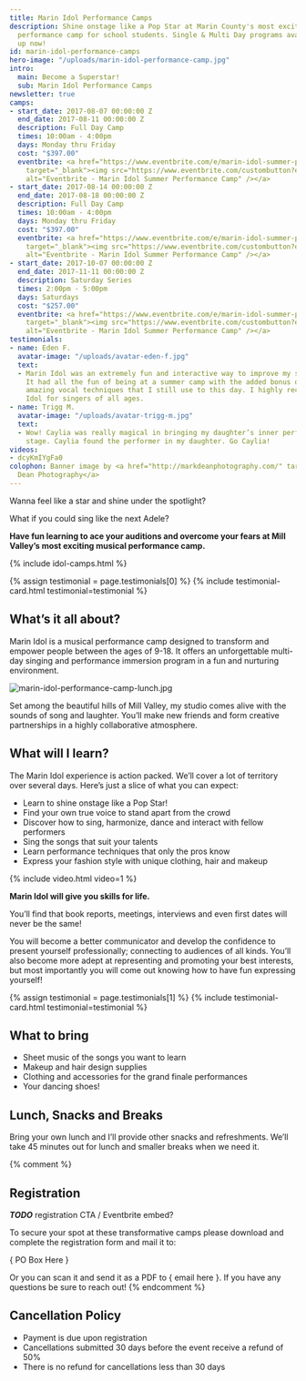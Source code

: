 ```yaml
---
title: Marin Idol Performance Camps
description: Shine onstage like a Pop Star at Marin County's most exciting musical
  performance camp for school students. Single & Multi Day programs available. Sign
  up now!
id: marin-idol-performance-camps
hero-image: "/uploads/marin-idol-performance-camp.jpg"
intro:
  main: Become a Superstar!
  sub: Marin Idol Performance Camps
newsletter: true
camps:
- start_date: 2017-08-07 00:00:00 Z
  end_date: 2017-08-11 00:00:00 Z
  description: Full Day Camp
  times: 10:00am - 4:00pm
  days: Monday thru Friday
  cost: "$397.00"
  eventbrite: <a href="https://www.eventbrite.com/e/marin-idol-summer-performance-camp-tickets-36262747855?ref=ebtnebregn"
    target="_blank"><img src="https://www.eventbrite.com/custombutton?eid=36262747855"
    alt="Eventbrite - Marin Idol Summer Performance Camp" /></a>
- start_date: 2017-08-14 00:00:00 Z
  end_date: 2017-08-18 00:00:00 Z
  description: Full Day Camp
  times: 10:00am - 4:00pm
  days: Monday thru Friday
  cost: "$397.00"
  eventbrite: <a href="https://www.eventbrite.com/e/marin-idol-summer-performance-camp-tickets-36262875236?ref=ebtnebregn"
    target="_blank"><img src="https://www.eventbrite.com/custombutton?eid=36262875236"
    alt="Eventbrite - Marin Idol Summer Performance Camp" /></a>
- start_date: 2017-10-07 00:00:00 Z
  end_date: 2017-11-11 00:00:00 Z
  description: Saturday Series
  times: 2:00pm - 5:00pm
  days: Saturdays
  cost: "$257.00"
  eventbrite: <a href="https://www.eventbrite.com/e/marin-idol-summer-performance-camp-tickets-36262875236?ref=ebtnebregn"
    target="_blank"><img src="https://www.eventbrite.com/custombutton?eid=36262875236"
    alt="Eventbrite - Marin Idol Summer Performance Camp" /></a>
testimonials:
- name: Eden F.
  avatar-image: "/uploads/avatar-eden-f.jpg"
  text:
  - Marin Idol was an extremely fun and interactive way to improve my singing skills.
    It had all the fun of being at a summer camp with the added bonus of learning
    amazing vocal techniques that I still use to this day. I highly recommend Marin
    Idol for singers of all ages.
- name: Trigg M.
  avatar-image: "/uploads/avatar-trigg-m.jpg"
  text:
  - Wow! Caylia was really magical in bringing my daughter’s inner performer to the
    stage. Caylia found the performer in my daughter. Go Caylia!
videos:
- dcyKmIYgFa0
colophon: Banner image by <a href="http://markdeanphotography.com/" target="_blank">Mark
  Dean Photography</a>
---
```


Wanna feel like a star and shine under the spotlight?

What if you could sing like the next Adele?

**Have fun learning to ace your auditions and overcome your fears at Mill Valley’s most exciting musical performance camp.**

{% include idol-camps.html %}

{% assign testimonial = page.testimonials[0] %}
{% include testimonial-card.html testimonial=testimonial %}

## What’s it all about?

Marin Idol is a musical performance camp designed to transform and empower people between the ages of 9-18. It offers an unforgettable multi-day singing and performance immersion program in a fun and nurturing environment.

![marin-idol-performance-camp-lunch.jpg](/uploads/marin-idol-performance-camp-lunch.jpg)

Set among the beautiful hills of Mill Valley, my studio comes alive with the sounds of song and laughter. You’ll make new friends and form creative partnerships in a highly collaborative atmosphere.

## What will I learn?

The Marin Idol experience is action packed. We’ll cover a lot of territory over several days. Here’s just a slice of what you can expect:

- Learn to shine onstage like a Pop Star!
- Find your own true voice to stand apart from the crowd
- Discover how to sing, harmonize, dance and interact with fellow performers
- Sing the songs that suit your talents
- Learn performance techniques that only the pros know
- Express your fashion style with unique clothing, hair and makeup

{% include video.html video=1 %}

**Marin Idol will give you skills for life.**

You’ll find that book reports, meetings, interviews and even first dates will never be the same!

You will become a better communicator and develop the confidence to present yourself professionally; connecting to audiences of all kinds. You’ll also become more adept at representing and promoting your best interests, but most importantly you will come out knowing how to have fun expressing yourself!

{% assign testimonial = page.testimonials[1] %}
{% include testimonial-card.html testimonial=testimonial %}

## What to bring

- Sheet music of the songs you want to learn
- Makeup and hair design supplies
- Clothing and accessories for the grand finale performances
- Your dancing shoes!

## Lunch, Snacks and Breaks

Bring your own lunch and I’ll provide other snacks and refreshments. We’ll take 45 minutes out for lunch and smaller breaks when we need it.

{% comment %}
## Registration

***TODO*** registration CTA / Eventbrite embed?

To secure your spot at these transformative camps please download and complete the registration form and mail it to:

{ PO Box Here }

Or you can scan it and send it as a PDF to { email here }. If you have any questions be sure to reach out!
{% endcomment %}

## Cancellation Policy

- Payment is due upon registration
- Cancellations submitted 30 days before the event receive a refund of 50%
- There is no refund for cancellations less than 30 days
